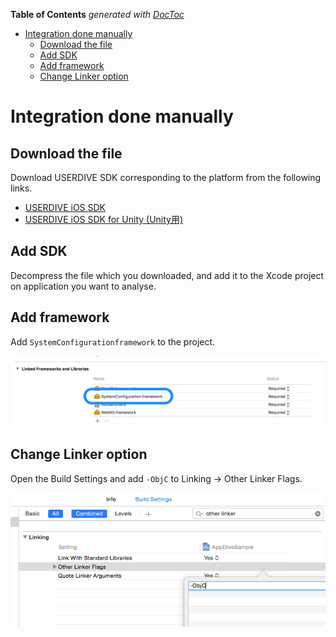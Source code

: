 <!-- START doctoc generated TOC please keep comment here to allow auto update -->
<!-- DON'T EDIT THIS SECTION, INSTEAD RE-RUN doctoc TO UPDATE -->
**Table of Contents**  *generated with [DocToc](https://github.com/thlorenz/doctoc)*

- [Integration done manually](#integration-done-manually)
  - [Download the file](#download-the-file)
  - [Add SDK](#add-sdk)
  - [Add framework](#add-framework)
  - [Change Linker option](#change-linker-option)

<!-- END doctoc generated TOC please keep comment here to allow auto update -->

# Integration done manually

## Download the file

Download USERDIVE SDK corresponding to the platform from the following links.

- [USERDIVE iOS SDK](https://github.com/uncovertruth/userdive-ios-sdk/releases/tag/1.1.0)
- [USERDIVE iOS SDK for Unity (Unity用)](https://github.com/uncovertruth/userdive-ios-sdk-for-unity/releases/tag/v1.0.0)

## Add SDK

Decompress the file which you downloaded, and add it to the Xcode project on application you want to analyse.

## Add framework

Add `SystemConfigurationframework` to the project.

![install manual 1](../../../ja/apps/devguide/files/install_manual_1.png)

## Change Linker option

Open the Build Settings and add `-ObjC` to Linking -> Other Linker Flags.

![install manual 2](../../../ja/apps/devguide/files/install_manual_2.png)
